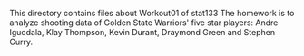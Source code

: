 This directory contains files about Workout01 of stat133
The homework is to analyze shooting data of Golden State Warriors' five star players: Andre Iguodala, Klay Thompson, Kevin Durant, Draymond Green and Stephen Curry. 
